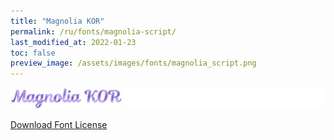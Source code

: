 ```yaml
---
title: "Magnolia KOR"
permalink: /ru/fonts/magnolia-script/
last_modified_at: 2022-01-23
toc: false
preview_image: /assets/images/fonts/magnolia_script.png
---
```

![Magnolia](/assets/images/fonts/magnolia_script.png)

[Download Font License](https://github.com/inkstitch/inkstitch/tree/main/fonts/magnolia_%20KOR/LICENSE)
